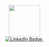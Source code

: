  <div id="header" align="center">
          <img src="https://i.giphy.com/media/v1.Y2lkPTc5MGI3NjExOGt3d25hdGNjZmpqdmliYnBrd3kwNmZzZ2RsbGt1NWl0bmw0cTJwcCZlcD12MV9pbnRlcm5hbF9naWZfYnlfaWQmY3Q9cw/aIJDrOomj81MQZz2uO/giphy.gif" width="100">
        </div>
        <div id="badges" align="center">
            <a href="https://www.linkedin.com/in/irem-c-56816a200/">    
                <img src="https://img.shields.io/badge/LinkedIn-blue?style=for-the-badge&logo=linkedin&logoColor=white" alt="LinkedIn Badge"/>
            </a>
          <img src="https://komarev.com/ghpvc/?username=iremcira&style=flat-square&color=blue" alt=""/>
        </div>
        
        
